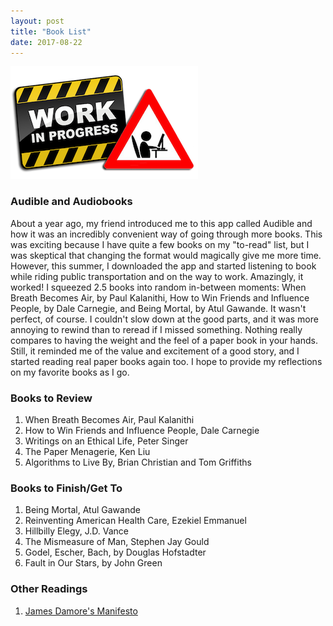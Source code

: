 ```yaml
---
layout: post
title: "Book List"
date: 2017-08-22
---
```


![In Progress](/img/in-progress.png)

### Audible and Audiobooks
About a year ago, my friend introduced me to this app called Audible and how it was an incredibly convenient way of going through more books. This was exciting because I have quite a few books on my "to-read" list, but I was skeptical that changing the format would magically give me more time. However, this summer, I downloaded the app and started listening to book while riding public transportation and on the way to work. Amazingly, it worked! I squeezed 2.5 books into random in-between moments: When Breath Becomes Air, by Paul Kalanithi, How to Win Friends and Influence People, by Dale Carnegie, and Being Mortal, by Atul Gawande. It wasn't perfect, of course. I couldn't slow down at the good parts, and it was more annoying to rewind than to reread if I missed something. Nothing really compares to having the weight and the feel of a paper book in your hands. Still, it reminded me of the value and excitement of a good story, and I started reading real paper books again too. I hope to provide my reflections on my favorite books as I go. 

### Books to Review
1. When Breath Becomes Air, Paul Kalanithi
2. How to Win Friends and Influence People, Dale Carnegie
3. Writings on an Ethical Life, Peter Singer
4. The Paper Menagerie, Ken Liu
5. Algorithms to Live By, Brian Christian and Tom Griffiths



### Books to Finish/Get To
1. Being Mortal, Atul Gawande
2. Reinventing American Health Care, Ezekiel Emmanuel
3. Hillbilly Elegy, J.D. Vance
4. The Mismeasure of Man, Stephen Jay Gould
5. Godel, Escher, Bach, by Douglas Hofstadter
6. Fault in Our Stars, by John Green

### Other Readings
1. [James Damore's Manifesto](http://assets.documentcloud.org/documents/3914586/Googles-Ideological-Echo-Chamber.pdf)


